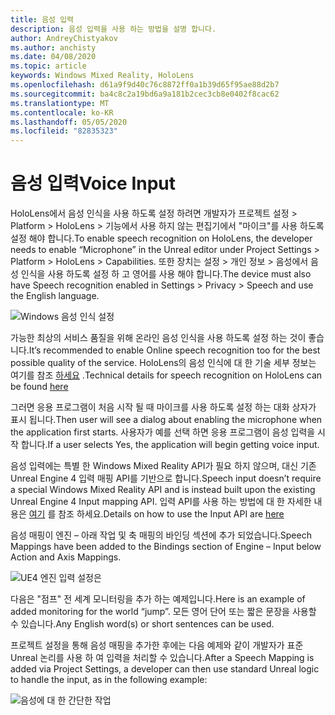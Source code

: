 ```yaml
---
title: 음성 입력
description: 음성 입력을 사용 하는 방법을 설명 합니다.
author: AndreyChistyakov
ms.author: anchisty
ms.date: 04/08/2020
ms.topic: article
keywords: Windows Mixed Reality, HoloLens
ms.openlocfilehash: d61a9f9d40c76c8872ff0a1b39d65f95ae88d2b7
ms.sourcegitcommit: ba4c8c2a19bd6a9a181b2cec3cb8e0402f8cac62
ms.translationtype: MT
ms.contentlocale: ko-KR
ms.lasthandoff: 05/05/2020
ms.locfileid: "82835323"
---
```

# <a name="voice-input"></a><span data-ttu-id="f857b-104">음성 입력</span><span class="sxs-lookup"><span data-stu-id="f857b-104">Voice Input</span></span>

<span data-ttu-id="f857b-105">HoloLens에서 음성 인식을 사용 하도록 설정 하려면 개발자가 프로젝트 설정 > Platform > HoloLens > 기능에서 사용 하지 않는 편집기에서 "마이크"를 사용 하도록 설정 해야 합니다.</span><span class="sxs-lookup"><span data-stu-id="f857b-105">To enable speech recognition on HoloLens, the developer needs to enable “Microphone” in the Unreal editor under Project Settings > Platform > HoloLens > Capabilities.</span></span> <span data-ttu-id="f857b-106">또한 장치는 설정 > 개인 정보 > 음성에서 음성 인식을 사용 하도록 설정 하 고 영어를 사용 해야 합니다.</span><span class="sxs-lookup"><span data-stu-id="f857b-106">The device must also have Speech recognition enabled in Settings > Privacy > Speech and use the English language.</span></span>

![Windows 음성 인식 설정](images/unreal/speech-recognition-settings.png)

<span data-ttu-id="f857b-108">가능한 최상의 서비스 품질을 위해 온라인 음성 인식을 사용 하도록 설정 하는 것이 좋습니다.</span><span class="sxs-lookup"><span data-stu-id="f857b-108">It’s recommended to enable Online speech recognition too for the best possible quality of the service.</span></span> <span data-ttu-id="f857b-109">HoloLens의 음성 인식에 대 한 기술 세부 정보는 여기를 참조 [하세요](voice-input.md) .</span><span class="sxs-lookup"><span data-stu-id="f857b-109">Technical details for speech recognition on HoloLens can be found [here](voice-input.md)</span></span>

<span data-ttu-id="f857b-110">그러면 응용 프로그램이 처음 시작 될 때 마이크를 사용 하도록 설정 하는 대화 상자가 표시 됩니다.</span><span class="sxs-lookup"><span data-stu-id="f857b-110">Then user will see a dialog about enabling the microphone when the application first starts.</span></span> <span data-ttu-id="f857b-111">사용자가 예를 선택 하면 응용 프로그램이 음성 입력을 시작 합니다.</span><span class="sxs-lookup"><span data-stu-id="f857b-111">If a user selects Yes, the application will begin getting voice input.</span></span>

<span data-ttu-id="f857b-112">음성 입력에는 특별 한 Windows Mixed Reality API가 필요 하지 않으며, 대신 기존 Unreal Engine 4 입력 매핑 API를 기반으로 합니다.</span><span class="sxs-lookup"><span data-stu-id="f857b-112">Speech input doesn’t require a special Windows Mixed Reality API and is instead built upon the existing Unreal Engine 4 Input mapping API.</span></span> <span data-ttu-id="f857b-113">입력 API를 사용 하는 방법에 대 한 자세한 내용은 [여기](https://docs.unrealengine.com/en-US/Gameplay/Input/index.html) 를 참조 하세요.</span><span class="sxs-lookup"><span data-stu-id="f857b-113">Details on how to use the Input API are [here](https://docs.unrealengine.com/en-US/Gameplay/Input/index.html)</span></span>

<span data-ttu-id="f857b-114">음성 매핑이 엔진 – 아래 작업 및 축 매핑의 바인딩 섹션에 추가 되었습니다.</span><span class="sxs-lookup"><span data-stu-id="f857b-114">Speech Mappings have been added to the Bindings section of Engine – Input below Action and Axis Mappings.</span></span> 

![UE4 엔진 입력 설정은](images/unreal/engine-input.png)
 
<span data-ttu-id="f857b-116">다음은 "점프" 전 세계 모니터링을 추가 하는 예제입니다.</span><span class="sxs-lookup"><span data-stu-id="f857b-116">Here is an example of added monitoring for the world “jump”.</span></span> <span data-ttu-id="f857b-117">모든 영어 단어 또는 짧은 문장을 사용할 수 있습니다.</span><span class="sxs-lookup"><span data-stu-id="f857b-117">Any English word(s) or short sentences can be used.</span></span> 

<span data-ttu-id="f857b-118">프로젝트 설정을 통해 음성 매핑을 추가한 후에는 다음 예제와 같이 개발자가 표준 Unreal 논리를 사용 하 여 입력을 처리할 수 있습니다.</span><span class="sxs-lookup"><span data-stu-id="f857b-118">After a Speech Mapping is added via Project Settings, a developer can then use standard Unreal logic to handle the input, as in the following example:</span></span> 
 
![음성에 대 한 간단한 작업](images/unreal/input-action-bp.png)
